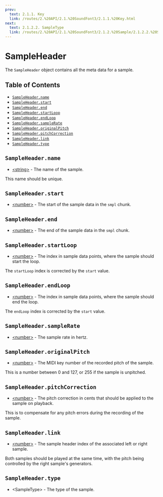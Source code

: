 ```yaml
---
prev:
  text: 2.1.1. Key
  link: /routes/2.%20API/2.1.%20SoundFont3/2.1.1.%20Key.html
next:
  text: 2.1.2.2. SampleType
  link: /routes/2.%20API/2.1.%20SoundFont3/2.1.2.%20Sample/2.1.2.2.%20SampleType.html
---
```


# SampleHeader

The `SampleHeader` object contains all the meta data for a sample.

## Table of Contents

* [`SampleHeader.name`](#sampleheadername)
* [`SampleHeader.start`](#sampleheaderstart)
* [`SampleHeader.end`](#sampleheaderend)
* [`SampleHeader.startLoop`](#sampleheaderstartloop)
* [`SampleHeader.endLoop`](#sampleheaderendloop)
* [`SampleHeader.sampleRate`](#sampleheadersamplerate)
* [`SampleHeader.originalPitch`](#sampleheaderoriginalpitch)
* [`SampleHeader.pitchCorrection`](#sampleheaderpitchcorrection)
* [`SampleHeader.link`](#sampleheaderlink)
* [`SampleHeader.type`](#sampleheadertype)

## `SampleHeader.name`

* [&lt;string&gt;](https://developer.mozilla.org/en-US/docs/Web/JavaScript/Data_structures#String_type) - The name of the sample.

This name should be unique.

## `SampleHeader.start`

* [&lt;number&gt;](https://developer.mozilla.org/en-US/docs/Web/JavaScript/Data_structures#Number_type) - The start of the sample data in the `smpl` chunk.

## `SampleHeader.end`

* [&lt;number&gt;](https://developer.mozilla.org/en-US/docs/Web/JavaScript/Data_structures#Number_type) - The end of the sample data in the `smpl` chunk.

## `SampleHeader.startLoop`

* [&lt;number&gt;](https://developer.mozilla.org/en-US/docs/Web/JavaScript/Data_structures#Number_type) - The index in sample data points, where the sample should start the loop.

The `startLoop` index is corrected by the `start` value.

## `SampleHeader.endLoop`

* [&lt;number&gt;](https://developer.mozilla.org/en-US/docs/Web/JavaScript/Data_structures#Number_type) - The index in sample data points, where the sample should end the loop.

The `endLoop` index is corrected by the `start` value.

## `SampleHeader.sampleRate`

* [&lt;number&gt;](https://developer.mozilla.org/en-US/docs/Web/JavaScript/Data_structures#Number_type) - The sample rate in hertz.

## `SampleHeader.originalPitch`

* [&lt;number&gt;](https://developer.mozilla.org/en-US/docs/Web/JavaScript/Data_structures#Number_type) - The MIDI key number of the recorded pitch of the sample.

This is a number between 0 and 127, or 255 if the sample is unpitched.

## `SampleHeader.pitchCorrection`

* [&lt;number&gt;](https://developer.mozilla.org/en-US/docs/Web/JavaScript/Data_structures#Number_type) - The pitch correction in cents that should be applied to the sample on playback.

This is to compensate for any pitch errors during the recording of the sample.

## `SampleHeader.link`

* [&lt;number&gt;](https://developer.mozilla.org/en-US/docs/Web/JavaScript/Data_structures#Number_type) - The sample header index of the associated left or right sample.

Both samples should be played at the same time, with the pitch being controlled by the right sample's generators.

## `SampleHeader.type`

* &lt;SampleType&gt; - The type of the sample.
